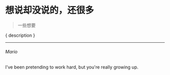 # 想说却没说的，还很多  
> 一些想要  

{ description }

---
###### Mario
I've been pretending to work hard, but you're really growing up.